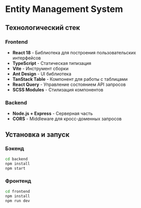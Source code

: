 # Entity Management System

## Технологический стек

### Frontend
- **React 18** - Библиотека для построения пользовательских интерфейсов
- **TypeScript** - Статическая типизация
- **Vite** - Инструмент сборки
- **Ant Design** - UI библиотека
- **TanStack Table** - Компонент для работы с таблицами
- **React Query** - Управление состоянием API запросов
- **SCSS Modules** - Стилизация компонентов

### Backend
- **Node.js + Express** - Серверная часть
- **CORS** - Middleware для кросс-доменных запросов


## Установка и запуск

### Бэкенд
```bash
cd backend
npm install
npm start
```
### Фронтенд
```bash
cd frontend
npm install
npm run dev
```

